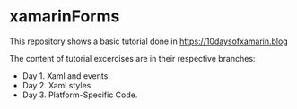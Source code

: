 # xamarinForms

This repository shows a basic tutorial done in https://10daysofxamarin.blog

The content of tutorial excercises are in their respective branches:

* Day 1. Xaml and events.
* Day 2. Xaml styles.
* Day 3. Platform-Specific Code.
